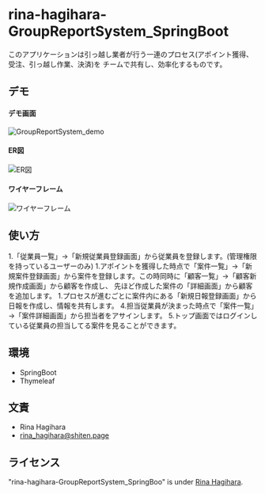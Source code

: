 # rina-hagihara-GroupReportSystem_SpringBoot

このアプリケーションは引っ越し業者が行う一連のプロセス(アポイント獲得、受注、引っ越し作業、決済)を
チームで共有し、効率化するものです。


## デモ
#### デモ画面
![GroupReportSystem_demo](https://user-images.githubusercontent.com/105138680/201002542-bfde4a64-399e-4660-9076-d407bda773f0.png)


#### ER図
![ER図](https://user-images.githubusercontent.com/105138680/201304608-30e65ff3-dc8b-4407-b37b-de9346affbb6.png)


#### ワイヤーフレーム
![ワイヤーフレーム](https://user-images.githubusercontent.com/105138680/201299984-44941e3f-697d-4991-956c-a8133d0ffb78.png)


## 使い方

1.「従業員一覧」→「新規従業員登録画面」から従業員を登録します。(管理権限を持っているユーザーのみ)
  1.アポイントを獲得した時点で「案件一覧」→「新規案件登録画面」から案件を登録します。この時同時に「顧客一覧」→「顧客新規作成画面」から顧客を作成し、
先ほど作成した案件の「詳細画面」から顧客を追加します。
   1.プロセスが進むごとに案件内にある「新規日報登録画面」から日報を作成し、情報を共有します。
4.担当従業員が決まった時点で「案件一覧」→「案件詳細画面」から担当者をアサインします。
5.トップ画面ではログインしている従業員の担当してる案件を見ることができます。



## 環境

* SpringBoot
* Thymeleaf



## 文責

* Rina Hagihara
* rina_hagihara@shiten.page



## ライセンス

"rina-hagihara-GroupReportSystem_SpringBoo" is under [Rina Hagihara](#).



